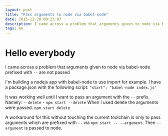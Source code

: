 ```yaml
---
layout: post
title: "Pass arguments to node via babel-node"
date: 2015-12-20 00:23:07
description: I came across a problem that arguments given to node via babel-node prefixed with -- are not passed
tags: me
---
```


# Hello everybody

I came across a problem that arguments given to node via babel-node prefixed with `--` are not passed

I'm building a nodejs app with babel-node to use import for example.
I have a package.json with the following script:
`"start": "babel-node index.js"`

It was working well until I want to pass an argument with the `--` prefix.
Namely: `--delete` - `npm start --delete`
When I used delete the arguments were passed.
`npm start delete`

A workaround for this without touching the current toolchain is only to pass arguments which are prefixed with `--`
via `npm start -- --argument`.
Then `--argument` is passed to node.
